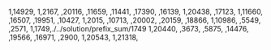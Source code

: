 1,14929,
1,2167,
,20116,
,11659,
,11441,
,17390,
,16139,
1,20438,
,17123,
1,11660,
,16507,
,19951,
,10427,
1,2015,
,10713,
,20002,
,20159,
,18866,
1,10986,
,5549,
,2571,
1,1749,./../solution/prefix_sum/1749
1,20440,
,3673,
,5875,
,14476,
,19566,
,16971,
,2900,
1,20543,
1,21318,
